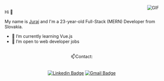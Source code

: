 <img align="right" alt="GIF" src="https://i.pinimg.com/originals/e4/26/70/e426702edf874b181aced1e2fa5c6cde.gif" />

Hi 👋  

My name is [Juraj](https://juhadev.com/) and I'm a 23-year-old Full-Stack (MERN) Developer from Slovakia.  
- 🌱 I’m currently learning Vue.js
- 👀 I’m open to web developer jobs  
<br/>

<div align="center">📫Contact:
<br/><br/>

[![Linkedin Badge](https://img.shields.io/badge/-LinkedIn-blue?style=flat-square&logo=Linkedin&logoColor=white&link=https://www.linkedin.com/in/rubal-agrawal/)](https://www.linkedin.com/in/juraj-hamran/) 
[![Gmail Badge](https://img.shields.io/badge/-Gmail-c14438?style=flat-square&logo=Gmail&logoColor=white&link=mailto:rubalagrawalru@gmail.com.com)](mailto:hamrangyuri@gmail.com)
</div> 

<br />
